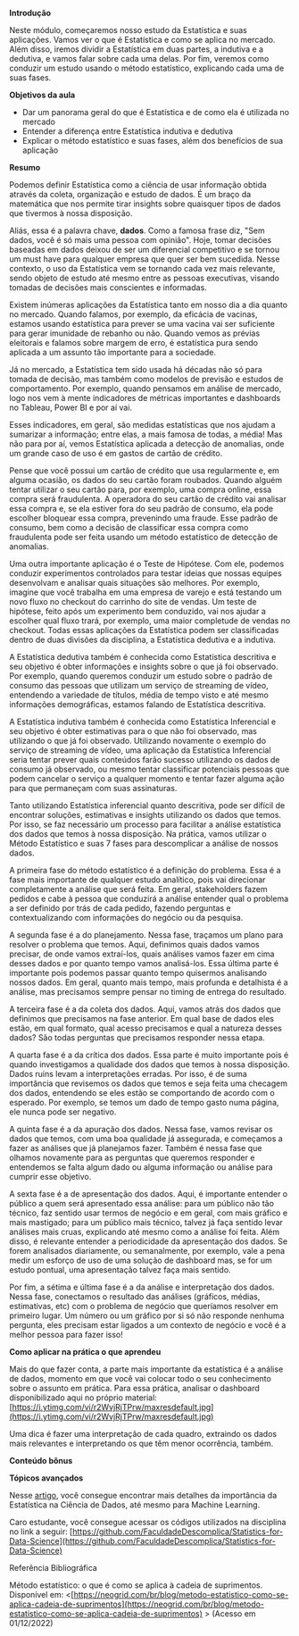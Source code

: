 **Introdução**

Neste módulo, começaremos nosso estudo da Estatística e suas aplicações. Vamos ver o que é Estatística e como se aplica no mercado. Além disso, iremos dividir a Estatística em duas partes, a indutiva e a dedutiva, e vamos falar sobre cada uma delas. Por fim, veremos como conduzir um estudo usando o método estatístico, explicando cada uma de suas fases.

**Objetivos da aula**

-   Dar um panorama geral do que é Estatística e de como ela é utilizada no mercado
-   Entender a diferença entre Estatística indutiva e dedutiva
-   Explicar o método estatístico e suas fases, além dos benefícios de sua aplicação

**Resumo**

Podemos definir Estatística como a ciência de usar informação obtida através da coleta, organização e estudo de dados. É um braço da matemática que nos permite tirar insights sobre quaisquer tipos de dados que tivermos à nossa disposição.

Aliás, essa é a palavra chave, **dados**. Como a famosa frase diz, "Sem dados, você é só mais uma pessoa com opinião". Hoje, tomar decisões baseadas em dados deixou de ser um diferencial competitivo e se tornou um must have para qualquer empresa que quer ser bem sucedida. Nesse contexto, o uso da Estatística vem se tornando cada vez mais relevante, sendo objeto de estudo até mesmo entre as pessoas executivas, visando tomadas de decisões mais conscientes e informadas.

Existem inúmeras aplicações da Estatística tanto em nosso dia a dia quanto no mercado. Quando falamos, por exemplo, da eficácia de vacinas, estamos usando estatística para prever se uma vacina vai ser suficiente para gerar imunidade de rebanho ou não. Quando vemos as prévias eleitorais e falamos sobre margem de erro, é estatística pura sendo aplicada a um assunto tão importante para a sociedade.

Já no mercado, a Estatística tem sido usada há décadas não só para tomada de decisão, mas também como modelos de previsão e estudos de comportamento. Por exemplo, quando pensamos em análise de mercado, logo nos vem à mente indicadores de métricas importantes e dashboards no Tableau, Power BI e por aí vai.

Esses indicadores, em geral, são medidas estatísticas que nos ajudam a sumarizar a informação; entre elas, a mais famosa de todas, a média! Mas não para por aí, vemos Estatística aplicada a detecção de anomalias, onde um grande caso de uso é em gastos de cartão de crédito.

Pense que você possui um cartão de crédito que usa regularmente e, em alguma ocasião, os dados do seu cartão foram roubados. Quando alguém tentar utilizar o seu cartão para, por exemplo, uma compra online, essa compra será fraudulenta. A operadora do seu cartão de crédito vai analisar essa compra e, se ela estiver fora do seu padrão de consumo, ela pode escolher bloquear essa compra, prevenindo uma fraude. Esse padrão de consumo, bem como a decisão de classificar essa compra como fraudulenta pode ser feita usando um método estatístico de detecção de anomalias.

Uma outra importante aplicação é o Teste de Hipótese. Com ele, podemos conduzir experimentos controlados para testar ideias que nossas equipes desenvolvam e analisar quais situações são melhores. Por exemplo, imagine que você trabalha em uma empresa de varejo e está testando um novo fluxo no checkout do carrinho do site de vendas. Um teste de hipótese, feito após um experimento bem conduzido, vai nos ajudar a escolher qual fluxo trará, por exemplo, uma maior completude de vendas no checkout. Todas essas aplicações da Estatística podem ser classificadas dentro de duas divisões da disciplina, a Estatística dedutiva e a indutiva.

A Estatística dedutiva também é conhecida como Estatística descritiva e seu objetivo é obter informações e insights sobre o que já foi observado. Por exemplo, quando queremos conduzir um estudo sobre o padrão de consumo das pessoas que utilizam um serviço de streaming de vídeo, entendendo a variedade de títulos, média de tempo visto e até mesmo informações demográficas, estamos falando de Estatística descritiva.

A Estatística indutiva também é conhecida como Estatística Inferencial e seu objetivo é obter estimativas para o que não foi observado, mas utilizando o que já foi observado. Utilizando novamente o exemplo do serviço de streaming de vídeo, uma aplicação da Estatística Inferencial seria tentar prever quais conteúdos farão sucesso utilizando os dados de consumo já observado, ou mesmo tentar classificar potenciais pessoas que podem cancelar o serviço a qualquer momento e tentar fazer alguma ação para que permaneçam com suas assinaturas.

Tanto utilizando Estatística inferencial quanto descritiva, pode ser difícil de encontrar soluções, estimativas e insights utilizando os dados que temos. Por isso, se faz necessário um processo para facilitar a análise estatística dos dados que temos à nossa disposição. Na prática, vamos utilizar o Método Estatístico e suas 7 fases para descomplicar a análise de nossos dados.

A primeira fase do método estatístico é a definição do problema. Essa é a fase mais importante de qualquer estudo analítico, pois vai direcionar completamente a análise que será feita. Em geral, stakeholders fazem pedidos e cabe à pessoa que conduzirá a análise entender qual o problema a ser definido por trás de cada pedido, fazendo perguntas e contextualizando com informações do negócio ou da pesquisa.

A segunda fase é a do planejamento. Nessa fase, traçamos um plano para resolver o problema que temos. Aqui, definimos quais dados vamos precisar, de onde vamos extraí-los, quais análises vamos fazer em cima desses dados e por quanto tempo vamos analisá-los. Essa última parte é importante pois podemos passar quanto tempo quisermos analisando nossos dados. Em geral, quanto mais tempo, mais profunda e detalhista é a análise, mas precisamos sempre pensar no timing de entrega do resultado.

A terceira fase é a da coleta dos dados. Aqui, vamos atrás dos dados que definimos que precisamos na fase anterior. Em qual base de dados eles estão, em qual formato, qual acesso precisamos e qual a natureza desses dados? São todas perguntas que precisamos responder nessa etapa.

A quarta fase é a da crítica dos dados. Essa parte é muito importante pois é quando investigamos a qualidade dos dados que temos à nossa disposição. Dados ruins levam a interpretações erradas. Por isso, é de suma importância que revisemos os dados que temos e seja feita uma checagem dos dados, entendendo se eles estão se comportando de acordo com o esperado. Por exemplo, se temos um dado de tempo gasto numa página, ele nunca pode ser negativo.

A quinta fase é a da apuração dos dados. Nessa fase, vamos revisar os dados que temos, com uma boa qualidade já assegurada, e começamos a fazer as análises que já planejamos fazer. Também é nessa fase que olhamos novamente para as perguntas que queremos responder e entendemos se falta algum dado ou alguma informação ou análise para cumprir esse objetivo.

A sexta fase é a de apresentação dos dados. Aqui, é importante entender o público a quem será apresentado essa análise: para um público não tão técnico, faz sentido usar termos de negócio e em geral, com mais gráfico e mais mastigado; para um público mais técnico, talvez já faça sentido levar análises mais cruas, explicando até mesmo como a análise foi feita. Além disso, é relevante entender a periodicidade da apresentação dos dados. Se forem analisados diariamente, ou semanalmente, por exemplo, vale a pena medir um esforço de uso de uma solução de dashboard mas, se for um estudo pontual, uma apresentação talvez faça mais sentido.

Por fim, a sétima e última fase é a da análise e interpretação dos dados. Nessa fase, conectamos o resultado das análises (gráficos, médias, estimativas, etc) com o problema de negócio que queríamos resolver em primeiro lugar. Um número ou um gráfico por si só não responde nenhuma pergunta, eles precisam estar ligados a um contexto de negócio e você é a melhor pessoa para fazer isso!

**Como aplicar na prática o que aprendeu**

Mais do que fazer conta, a parte mais importante da estatística é a análise de dados, momento em que você vai colocar todo o seu conhecimento sobre o assunto em prática. Para essa prática, analisar o dashboard disponibilizado aqui no próprio material: [https://i.ytimg.com/vi/r2WvjRjTPrw/maxresdefault.jpg](https://i.ytimg.com/vi/r2WvjRjTPrw/maxresdefault.jpg)

Uma dica é fazer uma interpretação de cada quadro, extraindo os dados mais relevantes e interpretando os que têm menor ocorrência, também.

**Conteúdo bônus**

**Tópicos avançados**

Nesse [artigo](https://towardsdatascience.com/why-is-statistics-important-in-data-science-machine-learning-and-analytics-92b4a410f686), você consegue encontrar mais detalhes da importância da Estatística na Ciência de Dados, até mesmo para Machine Learning.

Caro estudante, você consegue acessar os códigos utilizados na disciplina no link a seguir: [https://github.com/FaculdadeDescomplica/Statistics-for-Data-Science](https://github.com/FaculdadeDescomplica/Statistics-for-Data-Science)

Referência Bibliográfica

Método estatístico: o que é como se aplica à cadeia de suprimentos. Disponível em: <[https://neogrid.com/br/blog/metodo-estatistico-como-se-aplica-cadeia-de-suprimentos](https://neogrid.com/br/blog/metodo-estatistico-como-se-aplica-cadeia-de-suprimentos) > (Acesso em 01/12/2022)
